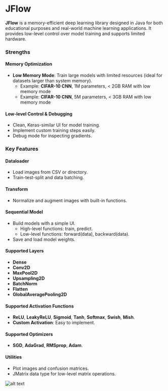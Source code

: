 # JFlow  

**JFlow** is a memory-efficient deep learning library designed in Java for both educational purposes and real-world machine learning applications. It provides low-level control over model training and supports limited hardware.  

### Strengths  

#### Memory Optimization  
- **Low Memory Mode**: Train large models with limited resources (ideal for datasets larger than system memory).  
    - Example: **CIFAR-10 CNN**, 1M parameters, < 2GB RAM with low memory mode  
    - Example: **CIFAR-10 CNN**, 5M parameters, < 3GB RAM with low memory mode  

#### Low-level Control & Debugging  
- Clean, Keras-similar UI for model training.  
- Implement custom training steps easily.  
- Debug mode for inspecting gradients.  

### Key Features  

#### Dataloader  
- Load images from CSV or directory.  
- Train-test-split and data batching.  

#### Transform  
- Normalize and augment images with built-in functions.  

#### Sequential Model  
- Build models with a simple UI.  
    - High-level functions: train, predict.  
    - Low-level functions: forward(data), backward(data).  
- Save and load model weights.  

#### Supported Layers  
- **Dense**  
- **Conv2D**
- **MaxPool2D**
- **Upsampling2D**
- **BatchNorm**
- **Flatten**  
- **GlobalAveragePooling2D**

#### Supported Activation Functions  
- **ReLU**, **LeakyReLU**, **Sigmoid**, **Tanh**, **Softmax**, **Swish**, **Mish**.  
- **Custom Activation**: Easy to implement.  

#### Supported Optimizers  
- **SGD**, **AdaGrad**, **RMSprop**, **Adam**.  

#### Utilities  
- Plot images and confusion matrices.  
- JMatrix data type for low-level matrix operations.  

![alt text](http://readme-images/Callback-Example.png)